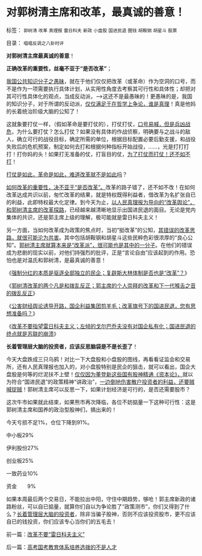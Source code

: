 # 对郭树清主席和改革，最真诚的善意！

标签： `郭树清` `改革` `真理报` `雷日科夫` `新政` `小盘股` `国进民退` `圈钱` `胡鞍钢` `胡星斗` `股票` 

目录： `唱唱反调之八卦时评`

**对郭树清主席最真诚的善意**！

**正确改革的重要性，丝毫不亚于“是否改革”**；

[我国公共知识分子之愚昧](../../../2012/5/10/警惕文革者却常迷恋吗啡，在地狱追求“通往奴役之路”.md)，就在于他们仅仅把改革（或革命）作为空洞的口号，而不是作为一项需要执行具体计划，从实用性角度去考察其可行性和具体性；却把对其可行性具体化的观点，当成反动派，——>这还不是最愚昧的！更愚昧的是，我国的知识分子，对于所谓的反动派，[仅仅满足于在哲学上争论，谁是真理](../../../2010/2/3/迷恋哲学不是邪恶的，就是没用的.md)！真是他妈的长着统治阶级大脑的公知了！

这就象要打仗一样，（假如革命是要打仗的），打仗打仗，[口号易喊，但是兵凶战危](../../../2009/12/6/兵凶战危，国宜慎战.md)，为什么要打仗？怎么打仗？如果没有具体的作战侦察，明确要与之战斗的敌人，确立可行的战役目标，确定所需的单位，根据目标配置必要后勤支援，和战役失败后的危机预案，制定如何去打和根据何种指标开始战役，……，光是打打打打！打你妈的头！如果打无准备的仗，打盲目的仗，[为了打仗而打仗！还不如不打](../../../2009/12/6/中国传统文化与现代战争格格不入.md)！

[打仗是如此，革命是如此，难道改革就不是如此吗](../../../2010/11/3/“政治改革”必须首先在法学中精确定义.md)？

[如何改革的重要性，决不亚于“是否改革”。](../../../2012/3/30/国产公知普遍愚昧，仅有“改变”的共识；.md)改革的路子错了，还不如不改！在如何改革达成共识以前，匆忙改革的结果，就是特权既得利益者，借改革为名扩张自已的利益，此即特权最大化定律。到今天为止，[以人民真理报为导向的“改革舆论”，和郭树清主席的改革探路](../../../2012/4/24/强盗逻辑正在制造空前的金融危机和经济危机.md)，已经越来越清晰地显示出国进民退的面目。无论是党内集体的共识，还是郭主席上级的理解，极可能就是雷日科夫主义！

另一方面，当如何改革成为政策的焦点时，当初“挺改革”的公知，[其错误的改革思路，就很可能沦为共害](../../../2012/2/16/举着白旗发动进攻的“国学”.md)。其中包括胡鞍钢和胡星斗这些民粹色彩很浓厚的“良心公知”。[郭树清主席就算本来是“改革派”，很可能也是其中的一分子](../../../2012/5/15/万一出现改革旗号下的国进民退，您有思想准备吗？.md)。在他们的错误成为悲剧的现实以前，对他们持强烈的批评，正是“言论自由”应该起到的作用。恐怕也是对温氏和郭树清，是最真诚的善意！

《[强制分红的本质是驱逐全部独立的民企；复辟斯大林体制是否也是“改革”？](../../../2012/5/15/强制分红的含意是驱逐独立的民企.md)》

《[郭树清改革的两个凡是和拨乱反正；郭主席的个人崇拜的改革和下一代喉舌之音的拨乱反正](../../../2012/5/14/郭主席新政的两个凡是和拨乱反正.md)》

《[公害财经舆论诱导开路，国企利益集团剪羊毛；改革旗号下的国进民退，您有思想准备吗？](../../../2012/5/15/万一出现改革旗号下的国进民退，您有思想准备吗？.md)》

《[改革不要指望雷日科夫主义；左倾的戈尔巴乔夫没有对国企私有化；国进民退的终点就是苏联的崩溃](../../../2012/5/16/改革不要“雷日科夫主义”.md)》

**长着管理层大脑的投资者，应该反思脑袋是不是长歪了**！

今天大盘跌成三只乌鸦！对比一下大盘股和小盘股的图线，再看看证监会和交易所，还有人民真理报也加入的，对小盘股特别是民企的狙击，就可以看出，国企大盘股是何等的烂泥扶不上壁！[仅仅因为董登新这些国有股神精通《资本论》，](../../../2011/6/13/世界上有蠢猪并不奇怪.md)就以为符合“国进民退”的政策精神“讲政治”，[一边倒地伤害散户投资者的利益，还要贼喊捉贼](../../../2012/4/25/中国“民主”不重视私有制条件，吴英能往何处逃.md)！郭树清主席可以反思一下，如果计划经济是可行的，是否还需要股市？

这次牛市如果就此结束，如果熊市再次降临，各位不妨掂量一下这种可行性：这是郭树清主席和国养的政治型股神们，搞出来的！

今天亏损不足1%，仓位下降到91%。

中小板29%

伊利股份27%

创业板25%

一致药业10%

资金　　9%

如果本周最后两个交易日，不能拉出中阳，守住中期趋势，够呛！郭主席新政的诸路粉丝，可以自已掂量，就算你们自以为争论胜了“政策测市”，你们又得到了什么？[长着管理层大脑的投资者](../../../2012/1/11/炒股看股民的民主素质.md)，除非当骗子股神，否则不应该投资股市，更不应该自已的钱投资，你们应该专心当你们的五毛去！



前一篇：[改革不要“雷日科夫主义”](../../../2012/5/16/改革不要“雷日科夫主义”.md)

后一篇：[高考国考教育体系培养选拨的不是人才](../../../2012/5/17/高考国考教育体系培养选拨的不是人才.md)